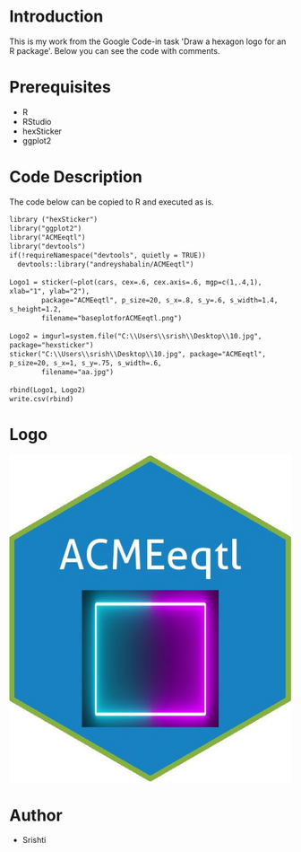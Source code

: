 
# Introduction
This is my work from the Google Code-in task 'Draw a hexagon logo for an R package'. Below you can see the code with comments.

# Prerequisites
- R
- RStudio
- hexSticker
- ggplot2

# Code Description
The code below can be copied to R and executed as is.

```
library ("hexSticker")
library("ggplot2")
library("ACMEeqtl")
library("devtools")
if(!requireNamespace("devtools", quietly = TRUE))
  devtools::library("andreyshabalin/ACMEeqtl")

Logo1 = sticker(~plot(cars, cex=.6, cex.axis=.6, mgp=c(1,.4,1), xlab="1", ylab="2"),
        package="ACMEeqtl", p_size=20, s_x=.8, s_y=.6, s_width=1.4, s_height=1.2,
        filename="baseplotforACMEeqtl.png")

Logo2 = imgurl=system.file("C:\\Users\\srish\\Desktop\\10.jpg", package="hexsticker")
sticker("C:\\Users\\srish\\Desktop\\10.jpg", package="ACMEeqtl", p_size=20, s_x=1, s_y=.75, s_width=.6,
        filename="aa.jpg")

rbind(Logo1, Logo2)
write.csv(rbind)
```
# Logo 

![](aa.jpg)

# Author
- Srishti 
